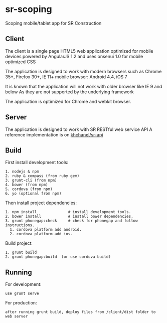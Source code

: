 sr-scoping
==========

Scoping mobile/tablet app for SR Construction


## Client

  The client is a single page HTML5 web application optimized for mobile devices
  powered by AngularJS 1.2 and uses onsenui 1.0 for mobile optimized CSS

  The application is designed to work with modern browsers such as
  Chrome 35+, Firefox 30+, IE 11+
  mobile browser: Android 4.4, iOS 7

  It is known that the application will not work with older browser like
  IE 9 and below
  As they are not supported by the underlying framework

  The application is optimized for Chrome and webkit browser.


## Server

  The application is designed to work with SR RESTful web service API
  A reference implementation is on [khchanel/sr-api](//github.com/khchanel/sr-api)


## Build

  First install development tools:

    1. nodejs & npm
    2. ruby & compass (from ruby gem)
    3. grunt-cli (from npm)
    4. bower (from npm)
    5. cordova (from npm)
    6. yo (optional from npm)

  Then install project dependencies:

    1. npm install              # install development tools.
    2. bower install            # install bower dependencies.
    3. grunt phonegap:check     # check for phonegap and follow instructions.
      1. cordova platform add android.
      2. cordova platform add ios.


  Build project:

    1. grunt build
    2. grunt phonegap:build  (or use cordova build)


## Running

  For development:

    use grunt serve


  For production:

    after running grunt build, deploy files from /client/dist folder to web server
